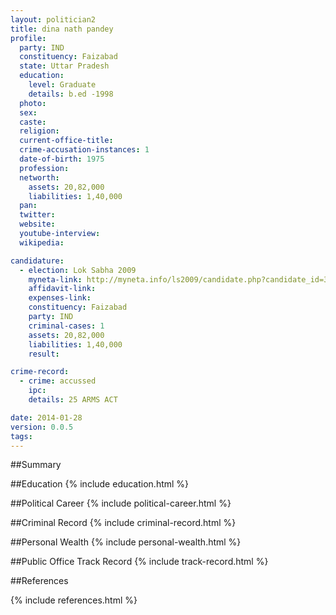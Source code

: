 ```yaml
---
layout: politician2
title: dina nath pandey
profile: 
  party: IND
  constituency: Faizabad
  state: Uttar Pradesh
  education: 
    level: Graduate
    details: b.ed -1998
  photo: 
  sex: 
  caste: 
  religion: 
  current-office-title: 
  crime-accusation-instances: 1
  date-of-birth: 1975
  profession: 
  networth: 
    assets: 20,82,000
    liabilities: 1,40,000
  pan: 
  twitter: 
  website: 
  youtube-interview: 
  wikipedia: 

candidature: 
  - election: Lok Sabha 2009
    myneta-link: http://myneta.info/ls2009/candidate.php?candidate_id=3989
    affidavit-link: 
    expenses-link: 
    constituency: Faizabad 
    party: IND
    criminal-cases: 1
    assets: 20,82,000
    liabilities: 1,40,000
    result:  

crime-record: 
  - crime: accussed
    ipc: 
    details: 25 ARMS ACT 

date: 2014-01-28
version: 0.0.5
tags: 
---
```

##Summary


##Education
{% include education.html %}


##Political Career
{% include political-career.html %}


##Criminal Record
{% include criminal-record.html %}


##Personal Wealth
{% include personal-wealth.html %}


##Public Office Track Record
{% include track-record.html %}


##References


{% include references.html %}